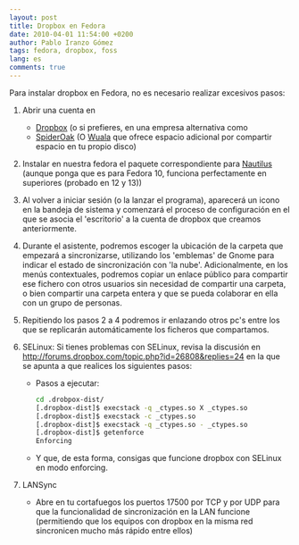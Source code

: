 ```yaml
---
layout: post
title: Dropbox en Fedora
date: 2010-04-01 11:54:00 +0200
author: Pablo Iranzo Gómez
tags: fedora, dropbox, foss
lang: es
comments: true
---
```


Para instalar dropbox en Fedora, no es necesario realizar excesivos pasos:

1. Abrir una cuenta en
   - [Dropbox](https://www.dropbox.com/referrals/NTM4OTM3ODI5) (o si prefieres, en una empresa alternativa como
   - [SpiderOak](https://spideroak.com/download/referral/dfba22f9764b55ab68427da014e9f0e5) (O [Wuala](http://www.wuala.com/referral/FK4KF3PFHJAF64A74KMB) que ofrece espacio adicional por compartir espacio en tu propio disco)
1. Instalar en nuestra fedora el paquete correspondiente para [Nautilus](https://www.dropbox.com/downloading?os=lnx) (aunque ponga que es para Fedora 10, funciona perfectamente en superiores (probado en 12 y 13))
1. Al volver a iniciar sesión (o la lanzar el programa), aparecerá un icono en la bandeja de sistema y comenzará el proceso de configuración en el que se asocia el 'escritorio' a la cuenta de dropbox que creamos anteriormente.
1. Durante el asistente, podremos escoger la ubicación de la carpeta que empezará a sincronizarse, utilizando los 'emblemas' de Gnome para indicar el estado de sincronización con 'la nube'. Adicionalmente, en los menús contextuales, podremos copiar un enlace público para compartir ese fichero con otros usuarios sin necesidad de compartir una carpeta, o bien compartir una carpeta entera y que se pueda colaborar en ella con un grupo de personas.
1. Repitiendo los pasos 2 a 4 podremos ir enlazando otros pc's entre los que se replicarán automáticamente los ficheros que compartamos.
1. SELinux: Si tienes problemas con SELinux, revisa la discusión en <http://forums.dropbox.com/topic.php?id=26808&replies=24> en la que se apunta a que realices los siguientes pasos:

   - Pasos a ejecutar:

     ```bash
     cd .drobpox-dist/
     [.dropbox-dist]$ execstack -q _ctypes.so X _ctypes.so
     [.dropbox-dist]$ execstack -c _ctypes.so
     [.dropbox-dist]$ execstack -q _ctypes.so - _ctypes.so
     [.dropbox-dist]$ getenforce
     Enforcing
     ```

   - Y que, de esta forma, consigas que funcione dropbox con SELinux en modo enforcing.

1. LANSync
   - Abre en tu cortafuegos los puertos 17500 por TCP y por UDP para que la funcionalidad de sincronización en la LAN funcione (permitiendo que los equipos con dropbox en la misma red sincronicen mucho más rápido entre ellos)
